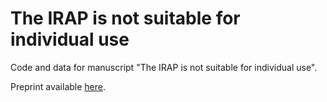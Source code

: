 # The IRAP is not suitable for individual use

Code and data for manuscript "The IRAP is not suitable for individual use".

Preprint available [here](https://psyarxiv.com/w2ygr).
